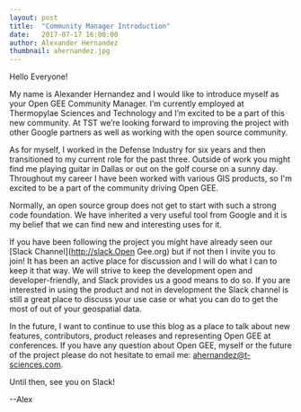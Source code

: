 ```yaml
---
layout: post
title:  "Community Manager Introduction"
date:   2017-07-17 16:00:00
author: Alexander Hernandez
thumbnail: ahernandez.jpg
---
```


Hello Everyone!

My name is Alexander Hernandez and I would like to introduce myself as your Open GEE Community Manager. I’m currently employed at Thermopylae Sciences and Technology and I’m excited to be a part of this new community. At TST we’re looking forward to improving the project with other Google partners as well as working with the open source community.

As for myself, I worked in the Defense Industry for six years and then transitioned to my current role for the past three. Outside of work you might find me playing guitar in Dallas or out on the golf course on a sunny day. Throughout my career I have been worked with various GIS products, so I'm excited to be a part of the community driving Open GEE.

Normally, an open source group does not get to start with such a strong code foundation. We have inherited a very useful tool from Google and it is my belief that we can find new and interesting uses for it.

If you have been following the project you might have already seen our [Slack Channel](http://slack.Open Gee.org) but if not then I invite you to join! It has been an active place for discussion and I will do what I can to keep it that way. We will strive to keep the development open and developer-friendly, and Slack provides us a good means to do so. If you are interested in using the product and not in development the Slack channel is still a great place to discuss your use case or what you can do to get the most of out of your geospatial data.

In the future, I want to continue to use this blog as a place to talk about new features, contributors, product releases and representing Open GEE at conferences. If you have any question about Open GEE, myself or the future of the project please do not hesitate to email me: <ahernandez@t-sciences.com>.

Until then, see you on Slack!

--Alex
